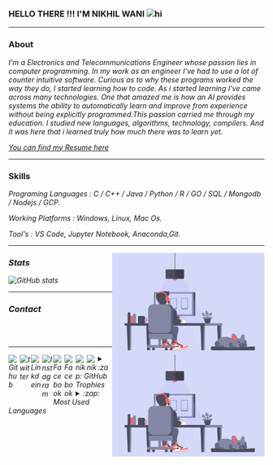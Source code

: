### HELLO THERE !!! I'M NIKHIL WANI <img src="https://user-images.githubusercontent.com/1303154/88677602-1635ba80-d120-11ea-84d8-d263ba5fc3c0.gif" width="28px" alt="hi">
---
### About
<i> I'm a Electronics and Telecommunications Engineer whose passion lies in computer programming. In my work as an engineer I've had to use a lot of counter intuitive software. Curious as to why these programs worked the way they do, I started learning how to code. As i started learning I've came across many technologies. One that amazed me is how an AI provides systems the ability to automatically learn and improve from experience without being explicitly programmed.This passion carried me through my education. I studied new languages, algorithms, technology, compilers. And it was here that i learned truly how much there was to learn yet.</i>

<a href="https://github.com/Nikhil-Wani/Nikhil-Wani/blob/main/Nikhil's%20Resume%202.pdf"><i>You can find my Resume here</i></a>

---

### Skills

<i>Programing Languages : C / C++ / Java / Python / R / GO / SQL / Mongodb / Nodejs / GCP.</i>

<i>Working Platforms : Windows, Linux, Mac Os.<i>

<i>Tool's : VS Code, Jupyter Notebook, Anaconda,Git.<i>

---
<!--
<h3 align="left">Languages and Tools:</h3>
<p align="left"> <a href="https://azure.microsoft.com/en-in/" target="_blank"> <img src="https://www.vectorlogo.zone/logos/microsoft<i>azure/microsoft_azure-icon.svg" alt="azure" width="40" height="40"/> </a> <a href="https://www.cprogramming.com/" target="_blank"> <img src="https://devicons.github.io/devicon/devicon.git/icons/c/c-original.svg" alt="c" width="40" height="40"/> </a> <a href="https://www.w3schools.com/cpp/" target="_blank"> <img src="https://devicons.github.io/devicon/devicon.git/icons/cplusplus/cplusplus-original.svg" alt="cplusplus" width="40" height="40"/> </a> <a href="https://www.w3schools.com/cs/" target="_blank"> <img src="https://devicons.github.io/devicon/devicon.git/icons/csharp/csharp-original.svg" alt="csharp" width="40" height="40"/> </a> <a href="https://cloud.google.com" target="_blank"> <img src="https://www.vectorlogo.zone/logos/google_cloud/google_cloud-icon.svg" alt="gcp" width="40" height="40"/> </a> <a href="https://golang.org" target="_blank"> <img src="https://devicons.github.io/devicon/devicon.git/icons/go/go-original.svg" alt="go" width="40" height="40"/> </a> <a href="https://www.java.com" target="_blank"> <img src="https://devicons.github.io/devicon/devicon.git/icons/java/java-original-wordmark.svg" alt="java" width="40" height="40"/> </a>
 <a href="https://www.mongodb.com/" target="_blank"> <img src="https://devicons.github.io/devicon/devicon.git/icons/mongodb/mongodb-original-wordmark.svg" alt="mongodb" width="60" height="60"/> </a> <a href="https://www.mysql.com/" target="_blank"> <img src="https://devicons.github.io/devicon/devicon.git/icons/mysql/mysql-original-wordmark.svg" alt="mysql" width="60" height="60"/> </a>    <a href="https://nodejs.org" target="_blank"> <img src="https://devicons.github.io/devicon/devicon.git/icons/nodejs/nodejs-original-wordmark.svg" alt="nodejs" width="60" height="60"/> </a> <a href="https://www.python.org" target="_blank"> <img src="https://devicons.github.io/devicon/devicon.git/icons/python/python-original.svg" alt="python" width="50" height="50"/> </a> </p>
-->
 <p>
  <img height="200" width="300" align='right' src="https://github.com/Nikhil-Wani/Nikhil-Wani/blob/main/7-ways-to-define-tuple-elements-in-c.gif?raw=true">
</p>

 ### Stats
  <p>
  <img height="200" width="300" align='right' src="https://github.com/Nikhil-Wani/Nikhil-Wani/blob/main/7-ways-to-define-tuple-elements-in-c.gif?raw=true">
</p>

![GitHub stats](https://github-readme-stats.vercel.app/api?username=Nikhil-Wani&theme=gradient)  

---

### Contact

<a href="https://github.com/Nikhil-Wani">
  <img align="left" alt="Github" width="22px" src="https://cdn.jsdelivr.net/npm/simple-icons@v3/icons/github.svg" />
</a>
<a href="https://twitter.com/nikhil_wani05">
  <img align="left" alt="twitter" width="22px" src="https://www.flaticon.com/svg/static/icons/svg/174/174876.svg" />
</a>
<a href="https://www.linkedin.com/in/nikhil-wani-ba2360137/">
  <img align="left" alt="Linkdein" width="22px" src="https://www.flaticon.com/svg/static/icons/svg/174/174857.svg" />
</a>
<a href="https://www.instagram.com/nikhil_wani_005/">
  <img align="left" alt="Instagram" width="22px" src="https://www.flaticon.com/svg/static/icons/svg/174/174855.svg" />
</a>
<a href="https://www.facebook.com/nikhil.wani.735">
  <img align="left" alt="Facebook" width="22px" src="https://www.flaticon.com/svg/static/icons/svg/220/220200.svg" />
</a>
<a href="https://stackoverflow.com/users/10757806/nikhil-wani?tab=profile">
   <img align="left" alt="Facebook" width="22px"  src='https://image.flaticon.com/icons/png/512/2111/2111628.png' />
</a>
<a href="https://dev.to/nikhilwani" target="blank"><img align="left" src="https://cdn.jsdelivr.net/npm/simple-icons@3.0.1/icons/dev-dot-to.svg" alt="nikhilwani" height="30" width="22px" /></a>
<a href="https://kaggle.com/nikhilwani05" target="blank"><img align="left" src="https://storage.scolary.com/storage/file/public/71b68248-ba0a-4b26-b15f-0c77cdf341cd.svg" alt="nikhilwani05" height="30" width="22px" /></a>
<br>
<br>

---

<details>
  <summary>:zap: <i>GitHub Trophies</i></summary>
<p align="left"> <a href="https://github.com/ryo-ma/github-profile-trophy"><img src="https://github-profile-trophy.vercel.app/?username=nikhil-wani" alt="nikhil-wani" /></a> </p>
</details>
<details>
  <summary>:zap: <i>Most Used Languages</i></summary>
<p><img align="left" src="https://github-readme-stats.vercel.app/api/top-langs?username=nikhil-wani&show_icons=true&locale=en&layout=compact" alt="nikhil-wani" /></p>

</details>
